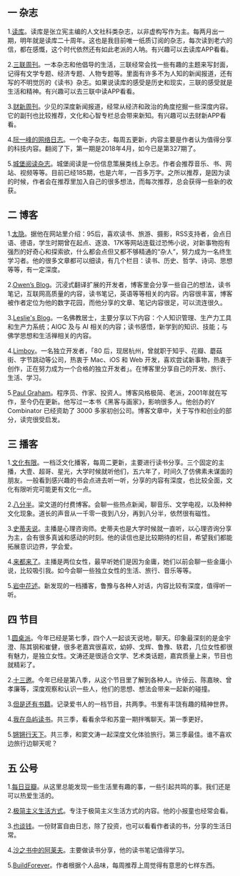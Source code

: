 ## 一 杂志

1.[读库](https://www.duku.cn/)。读库是张立宪主编的人文社科类杂志，以非虚构写作为主。每两月出一期，明年就是读库二十周年。这也是我目前唯一纸质订阅的杂志，每次读到老六的信，都在感慨，这个时代依然还有如此老派的人呐。有兴趣可以去读库APP看看。

2.[三联周刊](https://www.lifeweek.com.cn/)。一本杂志和他倡导的生活，三联经常会找一些有趣的主题来写封面，记得有文学专题、经济专题、人物专题等。里面有许多不为人知的新闻报道，还有写的不明觉厉的《读书》杂志。如果说读库的感受是历史和现实，三联的感受就是生活和精神。有兴趣可以去三联中读APP看看。

3.[财新周刊](https://www.caixin.com/)。少见的深度新闻报道，经常从经济和政治的角度挖掘一些深度内容。它的副刊也比较推荐，文化和心智专栏总会带来新知。有兴趣可以去财新APP看看。

4.[阮一峰的网络日志](https://www.ruanyifeng.com/blog/)。一个电子杂志，每周五更新，内容主要是作者认为值得分享的科技内容。翻阅了下，第一期是2018年4月，如今已是第327期了。

5.[城堡阅读杂志](https://www.yuque.com/cbyd/chengbao)。城堡阅读是一份信息策展类线上杂志。作者会推荐音乐、书、网站、视频等等。目前已经185期，也是六年，一百多万字。之所以推荐，是因为读的时候，作者会在推荐里加入自己的很多想法，而每次推荐，总会获得一些新的收获。

## 二 博客
1.[太隐](https://wangyurui.com/)。据他在网站里介绍：95后，喜欢读书、旅游、摄影，RSS支持者，会点日语、德语，学生时期曾在起点、逐浪、17K等网站连载过恐怖小说，对新事物抱有强烈的好奇心和探索欲，什么都会点但又都不够精通的“杂人”，努力成为一名终生学习者。他的很多文章都可以细读，有几个栏目：读书、历史、哲学、诗词、思想等等，有一定深度。

2.[Owen’s Blog](https://www.owenyoung.com/)。沉浸式翻译扩展的开发者，博客里会分享一些自己的想法，读书笔记，互联网高质量的内容，读书笔记，英语等等相关的内容。内容很丰富，博客被作者定位为他的数字花园，而他分享的文章、笔记内容很足，可以流连很久。

3.[Leslie's Blog](https://justgoidea.com/)。一名佛教居士，主要分享以下内容：个人知识管理、生产力工具和生产力系统；AIGC 及与 AI 相关的内容；读书感悟，新学到的知识、技能；与佛学思想和生活禅相关的内容。

4.[Limboy](https://limboy.me/)。一名独立开发者，「80 后，现居杭州，曾就职于知乎、花瓣、蘑菇街、字节跳动等公司，热衷于 Mac、iOS 和 Web 开发，喜欢尝试新事物，热衷于创作，正在努力成为一个合格的独立开发者」。在博客里分享自己的开发、旅行、生活、学习。

5.[Paul Graham](http://paulgraham.com/articles.html)。程序员、作家、投资人。博客风格极简、老派，2001年就在写作，至今仍在更新。他写过一本书《黑客与画家》，影响很多人。他创办的Y Combinator 已经资助了 3000 多家初创公司。博客文章中，关于写作和创业的部分，读完很受启发。

## 三 播客
1.[文化有限](https://www.xiaoyuzhoufm.com/podcast/5e4515bd418a84a046e2b11a)。一档泛文化播客，每周二更新，主要进行读书分享。三个固定的主播，大壹、超哥、星光，大学时候就听他们，五六年了，时间久了仿佛素未谋面的朋友。一般看到感兴趣的书会点进去听一听，分享的内容有深度，也比较全面，文化有限听完可能更有文化一点。

2.[八分半](https://www.xiaoyuzhoufm.com/podcast/6603ea352d9eae5d0a5f9151)。梁文道的付费博客。会聊一些热点新闻，聊音乐、文学电视，以及种种文化现象。道长的声音从一千零一夜到八分，再到八分半，依然很有磁性。

3.[史蒂夫说](https://www.xiaoyuzhoufm.com/podcast/64379296ff8a107611a67208)。主播是心理咨询师。史蒂夫也是大学时候就一直听，以心理咨询分享为主，会有很多真诚和感动的时刻。他的读信也是比较期待的栏目，希望我们都能拓展意识边界，学会爱。

4.[来都来了](https://www.xiaoyuzhoufm.com/podcast/5ebcf445418a84a046c2e26d)。主播是两位女性，最早听她们是因为金庸，她们以前会聊一些金庸小说，比较吸引我。如今会聊一些独立女性的生活、旅行、音乐等等。

5.[岩中花述](https://www.xiaoyuzhoufm.com/podcast/625635587bfca4e73e990703)。新发现的一档播客，鲁豫与各种人对话，内容比较有深度，值得听一听。

## 四 节目
1.[圆桌派](https://vo.youku.com/v_show/id_XNjM5OTcwMzY4NA==.html)。今年已经是第七季，四个人一起谈天说地，聊天。印象最深刻的是金宇澄、陈其钢和崔健，很多老嘉宾很喜欢，幼婷、戈辉、鲁豫、轶君，几位女性都很有魅力，是独立女性。文涛还是很适合文学、艺术类话题，嘉宾质量上来，节目也就精彩了。

2.[十三邀](https://v.qq.com/x/cover/mzc00200382r10m/b41003505ky.html)。今年已经是第八季，从这个节目里了解到各种人。许倬云、陈嘉映、曾孝廉等，深度观察和认识一些人，他们的思想、想法会带来一起新的碰撞。

3.[但是还有书籍](https://www.bilibili.com/bangumi/play/ep299985)。记录爱书人的一档节目，共两季。书里有丰饶有趣的精神世界。

4.[我在岛屿读书](https://www.ixigua.com/home/981191026294333/pseries/?preActiveKey=video&list_entrance=userdetail)。共三季，看看余华和苏童一期拌嘴聊天。第一季更好。

5.[锵锵行天下](https://v.qq.com/x/cover/mzc002005yytrse/h0046jctrp4.html)。共三季，和窦文涛一起深度文化体验旅行。第三季最佳。谁不喜欢边旅行边聊天呢？

## 五 公号
1.[每日豆瓣](https://mp.weixin.qq.com/s/V9v3gn-9Vo5GeX0oVxZXZA)。从这里总能发现一些生活里有趣的事，一些引起共鸣的事。我们还是可以热爱生活的。

2.[极简主义生活方式](https://mp.weixin.qq.com/s/7jQ-nTcXSAVZ2ksj3i8jEA)。专注于极简主义生活方式的内容。他的小报童也经常会看。

3.[也谈钱](https://mp.weixin.qq.com/s/7Kx0FxMdVE1-RPhVqJtl8w)。一份财富自由日志，除了投资，也可以看看作者读的书，分享的生活日常。

4.[沙之书中的阿莱夫](https://mp.weixin.qq.com/mp/appmsgalbum?__biz=MzA5NjIwMDYxNQ==&action=getalbum&album_id=1683691622309347329#wechat_redirect)。主要做读书分享，他的读书笔记值得学习。

5.[BuildForever](https://mp.weixin.qq.com/s/CFyvBZQPOpL_oKydB2w2ow)。作者根据个人品味，每周推荐上周觉得有意思的七样东西。